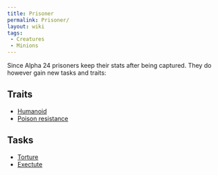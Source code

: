 ```yaml
---
title: Prisoner
permalink: Prisoner/
layout: wiki
tags:
 - Creatures
 - Minions
---
```


Since Alpha 24 prisoners keep their stats after being captured. They do
however gain new tasks and traits:

Traits
------

-   [Humanoid](/keeperrl_wiki/Traits#Humanoid "wikilink")
-   [Poison resistance](/keeperrl_wiki/Traits#Poison_Resistance "wikilink")

Tasks
-----

-   [Torture](:Torture_Room "wikilink")
-   [Exectute](:Installations#Prisoner_Head "wikilink")

